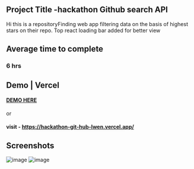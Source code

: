 ## Project Title -hackathon Github search API

Hi this is a repositoryFinding web app filtering data on the basis of highest stars on their repo.
Top react loading bar added for better view

## Average time to complete

### 6 hrs

## Demo | Vercel

#### [DEMO HERE](https://hackathon-git-hub-lwen.vercel.app/)

or

#### visit - https://hackathon-git-hub-lwen.vercel.app/

## Screenshots
![image](https://github.com/user-attachments/assets/ccb0efa1-6f2c-4b8d-9f14-0726535be1a9)
![image](https://github.com/user-attachments/assets/8358e01d-1628-4565-8b40-a57042513c2d)


